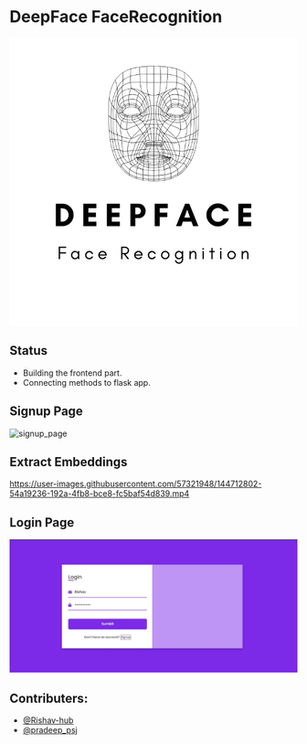 # DeepFace FaceRecognition

![gnetimage](src/static/assets/img/Deepfa.png)

## Status
- Building the frontend part.
- Connecting methods to flask app.

## Signup Page

![signup_page](https://user-images.githubusercontent.com/57321948/144712760-84b97c72-8f78-43af-91ea-4079f20fc589.JPG)

## Extract Embeddings

https://user-images.githubusercontent.com/57321948/144712802-54a19236-192a-4fb8-bce8-fc5baf54d839.mp4

## Login Page 

![login_page](src/static/assets/img/Login.JPG)

## Contributers:
- [@Rishav-hub](https://github.com/Rishav-hub)
- [@pradeep_psj](https://github.com/pradeepsinghjaroliya)
